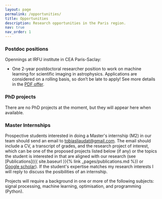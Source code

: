 ```yaml
---
layout: page
permalink: /opportunities/
title: Opportunities
description: Research opportunities in the Paris region.
nav: true
nav_order: 1
---
```



### Postdoc positions

Opennings at IRFU institute in CEA Paris-Saclay:

- One 2-year postdoctoral researcher position to work on machine learning for scientific imaging in astrophysics. Applications are considered on a rolling basis, so don’t be late to apply! See more details in the [PDF offer](/assets/opportunities/2024_postdoc_offer.pdf).

<!-- There are nopostdoc positions at the moment, but they will appear here when available. -->


### PhD projects

There are no PhD projects at the moment, but they will appear here when available.


### Master Internships


Prospective students interested in doing a Master's internship (M2) in our team should send an email to [tobiasliaudat@gmail.com](mailto:tobiasliaudat@gmail.com). The email should include a CV, a transcript of grades, and the research project of interest, which can be one of the proposed projects listed below (if any) or the topics the student is interested in that are aligned with our research (see [Publications]({{ site.baseurl }}{% link _pages/publications.md %}) or [Google scholar](https://scholar.google.com/citations?user=5YLM_sEAAAAJ)). If the student's expertise matches my research interests I will reply to discuss the posibilities of an internship. 

Projects will require a background in one or more of the following subjects: signal processing, machine learning, optimisation, and programming (Python).


<!-- - **Intenship project**: _Point Spread Function Modelling with Neural Fields and a Differentiable Optical Model._ Details [here](/assets/opportunities/2024_internship_offer_n1.pdf).

- **Intenship project**: _Deep Plug-and-Play Optical Priors for Ground-Based Point Spread Function Models._ Details [here](/assets/opportunities/2024_internship_offer_n2.pdf). -->

